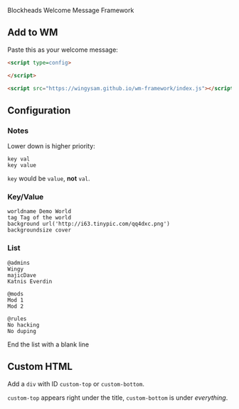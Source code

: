 Blockheads Welcome Message Framework

## Add to WM
Paste this as your welcome message:
```html
<script type=config>

</script>

<script src="https://wingysam.github.io/wm-framework/index.js"></script>
```

## Configuration
### Notes
Lower down is higher priority:
```
key val
key value
```
`key` would be `value`, **not** `val`.

### Key/Value
```
worldname Demo World
tag Tag of the world
background url('http://i63.tinypic.com/qq4dxc.png')
backgroundsize cover
```

### List
```
@admins
Wingy
majicDave
Katnis Everdin

@mods
Mod 1
Mod 2

@rules
No hacking
No duping
```
End the list with a blank line

## Custom HTML
Add a `div` with ID `custom-top` or `custom-bottom`.

`custom-top` appears right under the title, `custom-bottom` is under *everything*.